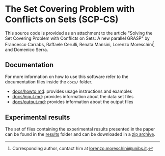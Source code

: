 # The Set Covering Problem with Conflicts on Sets (SCP-CS)

This source code is provided as an attachment to the article "Solving the Set Covering Problem with Conflicts on Sets: A new parallel GRASP" by Francesco Carrabs, Raffaele Cerulli, Renata Mansini, Lorenzo Moreschini[^1] and Domenico Serra.

## Documentation

For more information on how to use this software refer to the documentation files inside the `docs/` folder.
 - [docs/howto.md](docs/howto.md): provides usage instructions and examples
 - [docs/input.md](docs/input.md): provides information about the data set files
 - [docs/output.md](docs/output.md): provides information about the output files

## Experimental results

The set of files containing the experimental results presented in the paper can be found in the [results][0] folder and can be downloaded in a [zip archive][1].


  [^1]: Corresponding author, contact him at <lorenzo.moreschini@unibs.it>.

  [0]: <results/> "Results folder"
  [1]: <results/results.zip> "Results archive"
